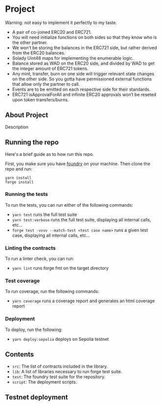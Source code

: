 # Project

Warning: not easy to implement it perfectly to my taste.

- A pair of co-joined ERC20 and ERC721. 
- You will need initialize functions on both sides so that they know who is the other partner.
- We won’t be storing the balances in the ERC721 side, but rather derived from the ERC20 balances.
- Solady Uint48 maps for implementing the enumerable logic. 
- Balance stored as WAD on the ERC20 side, and divided by WAD to get the integer amount of ERC721 tokens.
- Any mint, transfer, burn on one side will trigger relevant state changes on the other side.
		So you gotta have permissioned external functions that allow only the partner to call.
- Events are to be emitted on each respective side for their standards.
- ERC721 isApprovalForAll and infinite ERC20 approvals won’t be reseted upon token transfers/burns.

## About Project

Description

## Running the repo

Here's a brief guide as to how run this repo.

First, you make sure you have [foundry](https://github.com/foundry-rs/foundry) on your machine.
Then clone the repo and run:
```
yarn install
forge install
```

### Running the tests

To run the tests, you can run either of the following commands:

- `yarn test` runs the full test suite
- `yarn test:verbose` runs the full test suite, displaying all internal calls, etc...
- `forge test -vvvv --match-test <test case name>` runs a given test case, displaying all internal calls, etc...

### Linting the contracts

To run a linter check, you can run:

- `yarn lint` runs forge fmt on the target directory

### Test coverage

To run coverage, run the following commands:

- `yarn coverage` runs a coverage report and generates an html coverage report

### Deployment

To deploy, run the following:

- `yarn deploy:sepolia` deploys on Sepolia testnet

## Contents

- `src`: The list of contracts included in the library.
- `lib`: A list of libraries necessary to run forge test suite.
- `test`: The foundry test suite for the repository.
- `script`: The deployment scripts.

## Testnet deployment

